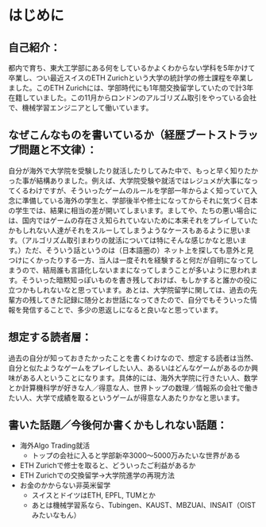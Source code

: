 # はじめに

## 自己紹介：

都内で育ち、東大工学部にある何をしているかよくわからない学科を5年かけて卒業し、つい最近スイスのETH Zurichという大学の統計学の修士課程を卒業しました。このETH Zurichには、学部時代にも1年間交換留学していたので計3年在籍していました。この11月からロンドンのアルゴリズム取引をやっている会社で、機械学習エンジニアとして働いています。



## なぜこんなものを書いているか（経歴ブートストラップ問題と不文律）：

自分が海外で大学院を受験したり就活したりしてみた中で、もっと早く知りたかった事が結構ありました。例えば、大学院受験や就活ではレジュメが大事になってくるわけですが、そういったゲームのルールを学部一年からよく知っていて入念に準備している海外の学生と、学部後半や修士になってからそれに気づく日本の学生では、結果に相当の差が開いてしまいます。ましてや、たちの悪い場合には、国内ではゲームの存在さえ知られていないために本来それをプレイしていたかもしれない人達がそれをスルーしてしまうようなケースもあるように思います。（アルゴリズム取引まわりの就活については特にそんな感じかなと思います。）ただ、そういう話というのは（日本語圏の）ネット上を探しても意外と見つけにくかったりする一方、当人は一度それを経験すると何だが自明になってしまうので、結局誰も言語化しないままになってしまうことが多いように思われます。そういった暗黙知っぽいものを書き残しておけば、もしかすると誰かの役に立つかもしれないなと思っています。あとは、大学院留学に関しては、過去の先輩方の残してきた記録に随分とお世話になってきたので、自分でもそういった情報を発信することで、多少の恩返しになると良いなと思っています。



## 想定する読者層：

過去の自分が知っておきたかったことを書くわけなので、想定する読者は当然、自分と似たようなゲームをプレイしたい人、あるいはどんなゲームがあるのか興味がある人ということになります。具体的には、海外大学院に行きたい人、数学とか計算機科学が好きな人／得意な人、世界トップの数理／情報系の会社で働きたい人、大学で成績を取るというゲームが得意な人あたりかなと思います。



## 書いた話題／今後何か書くかもしれない話題：

- 海外Algo Trading就活
  - トップの会社に入ると学部新卒3000〜5000万みたいな世界がある
- ETH Zurichで修士を取ると、どういったご利益があるか
- ETH Zurichでの交換留学→大学院進学の再現方法
- お金のかからない非英米留学
  - スイスとドイツはETH, EPFL, TUMとか
  - あとは機械学習系なら、Tubingen、KAUST、MBZUAI、INSAIT（OISTみたいなもん）
<!--- - 自分がいちいち書くまでもないが、知っておくと良さそうな話 --->
